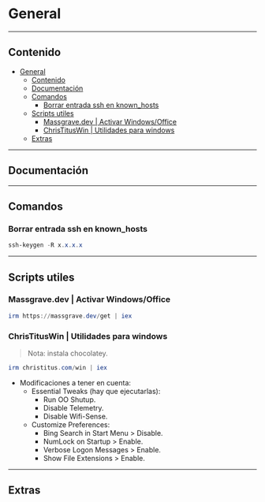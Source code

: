 # General

---

## Contenido

- [General](#general)
  - [Contenido](#contenido)
  - [Documentación](#documentación)
  - [Comandos](#comandos)
    - [Borrar entrada ssh en known\_hosts](#borrar-entrada-ssh-en-known_hosts)
  - [Scripts utiles](#scripts-utiles)
    - [Massgrave.dev | Activar Windows/Office](#massgravedev--activar-windowsoffice)
    - [ChrisTitusWin | Utilidades para windows](#christituswin--utilidades-para-windows)
  - [Extras](#extras)

---

## Documentación

---

## Comandos

### Borrar entrada ssh en known_hosts

```powershell
ssh-keygen -R x.x.x.x
```

---

## Scripts utiles

### Massgrave.dev | Activar Windows/Office

```powershell
irm https://massgrave.dev/get | iex
```

### ChrisTitusWin | Utilidades para windows

> Nota: instala chocolatey.

```powershell
irm christitus.com/win | iex
```

- Modificaciones a tener en cuenta:
  - Essential Tweaks (hay que ejecutarlas):
    - Run OO Shutup.
    - Disable Telemetry.
    - Disable Wifi-Sense.
  - Customize Preferences:
    - Bing Search in Start Menu > Disable.
    - NumLock on Startup > Enable.
    - Verbose Logon Messages > Enable.
    - Show File Extensions > Enable.

---

## Extras
